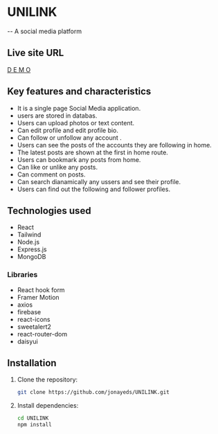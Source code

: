 # UNILINK
-- A social media platform

## Live site URL
<a href="https://unilink-ac63f.web.app/" > D E M O
</a>




## Key features and characteristics

- It is a single page Social Media application.
- users are stored in databas.
- Users can upload photos or text content.
- Can edit profile and edit profile bio.
- Can follow or unfollow any account . 
- Users can see the posts of the accounts they are following in home.
- The latest posts are shown at the first in home route.
- Users can bookmark any posts from home. 
- Can like or unlike  any posts. 
- Can comment on posts.
- Can search dianamically any ussers and see their profile.
- Users can find out the following and follower profiles. 

## Technologies used

- React
- Tailwind
- Node.js
- Express.js
- MongoDB

### Libraries
- React hook form
- Framer Motion
- axios
- firebase
- react-icons
- sweetalert2
- react-router-dom
- daisyui



## Installation

1. Clone the repository:

   ```bash
   git clone https://github.com/jonayeds/UNILINK.git

2. Install dependencies:

   ```bash
   cd UNILINK
   npm install
